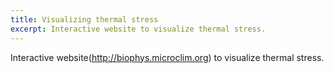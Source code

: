 ```yaml
---
title: Visualizing thermal stress
excerpt: Interactive website to visualize thermal stress.
---
```

Interactive website(http://biophys.microclim.org) to visualize thermal stress.
